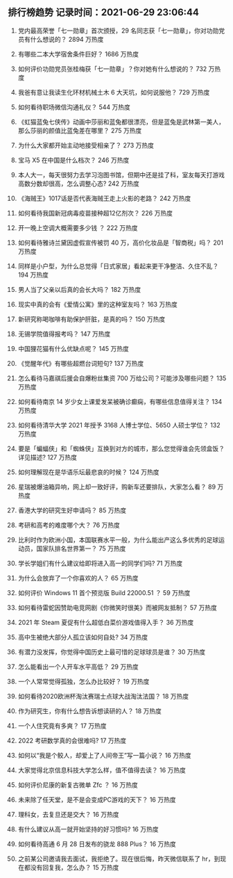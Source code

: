 
## 排行榜趋势 记录时间：2021-06-29 23:06:44
  
  1. 党内最高荣誉「七一勋章」首次颁授，29 名同志获「七一勋章」，你对功勋党员有什么想说的？ 2894 万热度
    
  2. 有哪些二本大学宿舍条件巨好？ 1686 万热度
    
  3. 如何评价功勋党员张桂梅获「七一勋章」？你对她有什么想说的？ 732 万热度
    
  4. 我爸有意让我读生化环材机械土木 6 大天坑，如何说服他？ 729 万热度
    
  5. 如何看待职场微信沟通礼仪？ 544 万热度
    
  6. 《虹猫蓝兔七侠传》动画中莎丽和蓝兔都很漂亮，但是蓝兔是武林第一美人，那么莎丽的颜值比蓝兔差在哪里？ 275 万热度
    
  7. 为什么大家都开始主动地接受相亲了？ 273 万热度
    
  8. 宝马 X5 在中国是什么档次？ 246 万热度
    
  9. 本人大一，每天很努力去学习泡图书馆，但期中还是挂了科，室友每天打游戏高数分数却很高，怎么调整心态? 242 万热度
    
  10. 《海贼王》1017话是否代表海贼王走上火影的老路？ 242 万热度
    
  11. 如何看待我国新冠病毒疫苗接种超12亿剂次？ 226 万热度
    
  12. 开一晚上空调大概需要多少钱 ？ 222 万热度
    
  13. 如何看待雅诗兰黛因虚假宣传被罚 40 万，高价化妆品是「智商税」吗？ 201 万热度
    
  14. 同样是小户型，为什么总觉得「日式家居」看起来更干净整洁、久住不乱？ 194 万热度
    
  15. 男人当了父亲以后真的会长大吗？ 182 万热度
    
  16. 现实中真的会有《爱情公寓》里的这种室友吗？ 163 万热度
    
  17. 新研究称喝咖啡有助保护肝脏，是真的吗？ 150 万热度
    
  18. 无锡学院值得报考吗？ 147 万热度
    
  19. 中国狸花猫有什么优缺点呢？ 145 万热度
    
  20. 《觉醒年代》有哪些超燃台词短句? 137 万热度
    
  21. 怎么看待马嘉祺后援会自爆粉丝集资 700 万给公司？可能涉及哪些问题？ 135 万热度
    
  22. 如何看待南京 14 岁少女上课爱发呆被确诊癫痫，有哪些信息值得关注？ 134 万热度
    
  23. 如何看待清华大学 2021 年授予 3168 人博士学位、5650 人硕士学位？ 132 万热度
    
  24. 要是「蝙蝠侠」和「蜘蛛侠」互换到对方的城市，那么您觉得谁会先领盒饭？详见描述? 127 万热度
    
  25. 如何理解现在是华语乐坛最悲哀的时候？ 124 万热度
    
  26. 星瑞被爆油箱异响，网上却一致好评，购新车还要排队，大家怎么看？ 89 万热度
    
  27. 香港大学的研究生好申请吗？ 85 万热度
    
  28. 考研和高考的难度哪个大？ 76 万热度
    
  29. 比利时作为欧洲小国，本国联赛水平一般，为什么能出产这么多优秀的足球运动员，国家队排名世界第一？ 75 万热度
    
  30. 学长学姐们有什么建议给即将进入高一的同学们吗? 71 万热度
    
  31. 为什么会放弃了一个你喜欢的人？ 65 万热度
    
  32. 如何评价 Windows 11 首个预览版 Build 22000.51 ？ 59 万热度
    
  33. 如何看待雷蛇因赞助电竞网剧《你微笑时很美》而被网友抵制？ 57 万热度
    
  34. 2021 年 Steam 夏促有什么超低白菜价游戏值得入手？ 36 万热度
    
  35. 高中生被绝大部分人孤立该如何自处? 34 万热度
    
  36. 有潜力没发挥，你觉得中国历史上最可惜的足球球员是谁？ 30 万热度
    
  37. 怎么能看出一个人开车水平高低？ 29 万热度
    
  38. 一个人常常觉得孤独，怎么办比较好？ 19 万热度
    
  39. 如何看待2020欧洲杯淘汰赛瑞士点球大战淘汰法国？ 18 万热度
    
  40. 作为研究生，你有什么想告诉想读研的人？ 18 万热度
    
  41. 一个人住究竟有多爽？ 17 万热度
    
  42. 2022 考研数学真的会很难吗? 17 万热度
    
  43. 如何以“我是个鲛人，却爱上了人间帝王”写一篇小说？ 16 万热度
    
  44. 大家觉得北京信息科技大学怎么样，值不值得去读？ 16 万热度
    
  45. 如何评价尼康的新复古微单 Zfc ？ 16 万热度
    
  46. 未来除了任天堂，是不是会变成PC游戏的天下？ 16 万热度
    
  47. 理科女，去复旦还是交大？ 16 万热度
    
  48. 有什么建议从高一就开始坚持的好习惯吗? 16 万热度
    
  49. 如何看待高通 6 月 28 日发布的骁龙 888 Plus？ 16 万热度
    
  50. 之前某公司邀请我去面试，我拒绝了。现在很后悔，昨天微信联系了 hr，到现在都没有回复我，怎么办？ 15 万热度
    